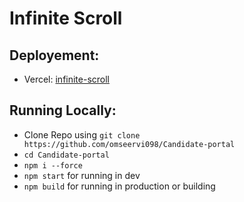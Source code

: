 # Infinite Scroll 
## Deployement:
* Vercel: [infinite-scroll](https://weekday-task.vercel.app/)
## Running Locally:
* Clone Repo using ```git clone https://github.com/omseervi098/Candidate-portal```
* ```cd Candidate-portal```
* ```npm i --force```
* ```npm start``` for running in dev
* ```npm build``` for running in production or building 
